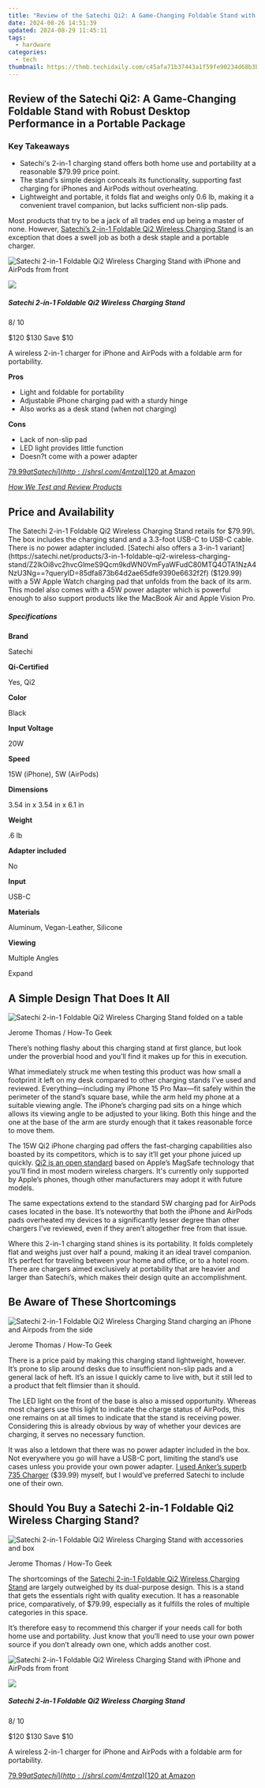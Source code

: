 ```yaml
---
title: "Review of the Satechi Qi2: A Game-Changing Foldable Stand with Robust Desktop Performance in a Portable Package"
date: 2024-08-26 14:51:39
updated: 2024-08-29 11:45:11
tags:
  - hardware
categories:
  - tech
thumbnail: https://thmb.techidaily.com/c45afa71b37443a1f59fe90234d68b3b0e50e4c51b39e47e7a2ccf645d397043.PNG
---
```


## Review of the Satechi Qi2: A Game-Changing Foldable Stand with Robust Desktop Performance in a Portable Package

### Key Takeaways

* Satechi's 2-in-1 charging stand offers both home use and portability at a reasonable $79.99 price point.
* The stand's simple design conceals its functionality, supporting fast charging for iPhones and AirPods without overheating.
* Lightweight and portable, it folds flat and weighs only 0.6 lb, making it a convenient travel companion, but lacks sufficient non-slip pads.

 Most products that try to be a jack of all trades end up being a master of none. However, [Satechi’s 2-in-1 Foldable Qi2 Wireless Charging Stand](https://satechi.net/products/2-in-1-foldable-qi2-wireless-charging-stand) is an exception that does a swell job as both a desk staple and a portable charger.

![Satechi 2-in-1 Foldable Qi2 Wireless Charging Stand with iPhone and AirPods from front](https://static1.howtogeekimages.com/wordpress/wp-content/uploads/2024/07/2-in-1-foldable-qi2-wireless-charging-stand-wireless-chargers-satechi-136236-png-2.jpeg) 

![](https://static1.howtogeekimages.com/wordpresshttps://static0.howtogeekimages.com/wordpress/wp-content/uploads/2024/01/htg-rec-2024-2000-1.png) 

#####  Satechi 2-in-1 Foldable Qi2 Wireless Charging Stand

8/ 10 

$120 $130 Save $10 

A wireless 2-in-1 charger for iPhone and AirPods with a foldable arm for portability.

**Pros** 
* Light and foldable for portability
* Adjustable iPhone charging pad with a sturdy hinge
* Also works as a desk stand (when not charging)

**Cons** 
* Lack of non-slip pad
* LED light provides little function
* Doesn?t come with a power adapter

[$79.99 at Satechi](http://shrsl.com/4mtzq) [$120 at Amazon](https://www.amazon.com/Satechi-Wireless-Charger-Magnetic-Foldable/dp/B0D283DDX4/ref=sr%5F1%5F5?crid=323KWXU5QYGWH&dib=eyJ2IjoiMSJ9.L3rwiR-dQ3zInf2EFH0z1OB0I0L5Od-StGMuB%5Fg9uIU6rGMXUj4PJsuj9FpfL4dG3pNdqUHae-l5tW2O8gUeJS5D8xSYnbSO6eZo2cuw8yo7SuRTiN%5FreZCGgR-trN40r-Xupyt40RxBG%5FWASl4Yq-sANMZNrvV5tME%5FlFZop%5FwdGn%5FlLeVThrqCjPPUG9MTa7HJlOHdqZmpf3xlafBSFfcbXahlF2UtRDLdH6cQ7EWGT6nV6%5FYtYVJymEmaDC1q2WzNy7PgRIORRv01t6PAQ1lv6lJ4VGcSlQ4GJRusLe4.LEzF0-72cwCCvZG7mQTCMP-H7KeIFg1laS1g5a6UDkI&dib%5Ftag=se&keywords=2-in-1%2Bfoldable%2Bqi2%2Bwireless%2Bcharging%2Bstand&qid=1721761083&sprefix=2-in-1%2Bfoldable%2Caps%2C114&sr=8-5&th=1&tag=hotoge-20&ascsubtag=UUhtgUeUpU2004350&asc%5Frefurl=https%3A%2F%2Fwww.howtogeek.com%2Fsatechi-2-in-1-foldable-qi2-wireless-charging-stand-review%2F&asc%5Fcampaign=Authority) 

[_How We Test and Review Products_](https://vp-tips.techidaily.com/swiftly-move-data-fast-and-reliable-methods-to-direct-files-onto-your-computer/)

##  Price and Availability

 The Satechi 2-in-1 Foldable Qi2 Wireless Charging Stand retails for $79.99\. The box includes the charging stand and a 3.3-foot USB-C to USB-C cable. There is no power adapter included. [Satechi also offers a 3-in-1 variant](https://satechi.net/products/3-in-1-foldable-qi2-wireless-charging-stand/Z2lkOi8vc2hvcGlmeS9Qcm9kdWN0VmFyaWFudC80MTQ4OTA1NzA4NzU3Ng==?queryID=85dfa873b64d2ae65dfe9390e6632f2f) ($129.99) with a 5W Apple Watch charging pad that unfolds from the back of its arm. This model also comes with a 45W power adapter which is powerful enough to also support products like the MacBook Air and Apple Vision Pro.

#####  Specifications

**Brand** 

 Satechi 

**Qi-Certified** 

 Yes, Qi2 

**Color** 

 Black 

**Input Voltage** 

 20W 

**Speed** 

 15W (iPhone), 5W (AirPods) 

**Dimensions** 

 3.54 in x 3.54 in x 6.1 in 

**Weight** 

 .6 lb 

**Adapter included** 

 No 

**Input** 

 USB-C 

**Materials** 

 Aluminum, Vegan-Leather, Silicone 

**Viewing** 

 Multiple Angles 

Expand 

##  A Simple Design That Does It All

![Satechi 2-in-1 Foldable Qi2 Wireless Charging Stand folded on a table](https://static1.howtogeekimages.com/wordpress/wp-content/uploads/wm/2024/07/53678323081_aa4a51c45f_o.jpg) 

Jerome Thomas / How-To Geek

 There’s nothing flashy about this charging stand at first glance, but look under the proverbial hood and you’ll find it makes up for this in execution.

 What immediately struck me when testing this product was how small a footprint it left on my desk compared to other charging stands I’ve used and reviewed. Everything—including my iPhone 15 Pro Max—fit safely within the perimeter of the stand’s square base, while the arm held my phone at a suitable viewing angle. The iPhone’s charging pad sits on a hinge which allows its viewing angle to be adjusted to your liking. Both this hinge and the one at the base of the arm are sturdy enough that it takes reasonable force to move them.

 The 15W Qi2 iPhone charging pad offers the fast-charging capabilities also boasted by its competitors, which is to say it’ll get your phone juiced up quickly. [Qi2 is an open standard](https://youtube-zero.techidaily.com/ed-fake-following-fiasco-avoiding-illusory-supporters-in-social-media-space/) based on Apple’s MagSafe technology that you’ll find in most modern wireless chargers. It's currently only supported by Apple’s phones, though other manufacturers may adopt it with future models.

 The same expectations extend to the standard 5W charging pad for AirPods cases located in the base. It’s noteworthy that both the iPhone and AirPods pads overheated my devices to a significantly lesser degree than other chargers I’ve reviewed, even if they aren’t altogether free from that issue.

 Where this 2-in-1 charging stand shines is its portability. It folds completely flat and weighs just over half a pound, making it an ideal travel companion. It’s perfect for traveling between your home and office, or to a hotel room. There are chargers aimed exclusively at portability that are heavier and larger than Satechi’s, which makes their design quite an accomplishment.

##  Be Aware of These Shortcomings

![Satechi 2-in-1 Foldable Qi2 Wireless Charging Stand charging an iPhone and Airpods from the side](https://static1.howtogeekimages.com/wordpress/wp-content/uploads/wm/2024/07/53677454192_b8994bf3a7_o.jpg) 

Jerome Thomas / How-To Geek

 There is a price paid by making this charging stand lightweight, however. It’s prone to slip around desks due to insufficient non-slip pads and a general lack of heft. It’s an issue I quickly came to live with, but it still led to a product that felt flimsier than it should.

 The LED light on the front of the base is also a missed opportunity. Whereas most chargers use this light to indicate the charge status of AirPods, this one remains on at all times to indicate that the stand is receiving power. Considering this is already obvious by way of whether your devices are charging, it serves no necessary function.

 It was also a letdown that there was no power adapter included in the box. Not everywhere you go will have a USB-C port, limiting the stand’s use cases unless you provide your own power adapter. [I used Anker’s superb 735 Charger](https://howto.techidaily.com/gmail-not-working-on-lava-blaze-2-5g-7-common-problems-and-fixes-drfone-by-drfone-fix-android-problems-fix-android-problems/) ($39.99) myself, but I would’ve preferred Satechi to include one of their own.

##  Should You Buy a Satechi 2-in-1 Foldable Qi2 Wireless Charging Stand?

![Satechi 2-in-1 Foldable Qi2 Wireless Charging Stand with accessories and box](https://static1.howtogeekimages.com/wordpress/wp-content/uploads/wm/2024/07/53677454147_9dc2702dc6_o.jpg) 

Jerome Thomas / How-To Geek

 The shortcomings of the [Satechi 2-in-1 Foldable Qi2 Wireless Charging Stand](http://satechi.net/products/2-in-1-foldable-qi2-wireless-charging-stand) are largely outweighed by its dual-purpose design. This is a stand that gets the essentials right with quality execution. It has a reasonable price, comparatively, of $79.99, especially as it fulfills the roles of multiple categories in this space.

 It’s therefore easy to recommend this charger if your needs call for both home use and portability. Just know that you’ll need to use your own power source if you don’t already own one, which adds another cost​​​​​​.

![Satechi 2-in-1 Foldable Qi2 Wireless Charging Stand with iPhone and AirPods from front](https://static1.howtogeekimages.com/wordpress/wp-content/uploads/2024/07/2-in-1-foldable-qi2-wireless-charging-stand-wireless-chargers-satechi-136236-png-2.jpeg) 

![](https://static1.howtogeekimages.com/wordpresshttps://static0.howtogeekimages.com/wordpress/wp-content/uploads/2024/01/htg-rec-2024-2000-1.png) 

#####  Satechi 2-in-1 Foldable Qi2 Wireless Charging Stand

8/ 10 

$120 $130 Save $10 

A wireless 2-in-1 charger for iPhone and AirPods with a foldable arm for portability.

[$79.99 at Satechi](http://shrsl.com/4mtzq) [$120 at Amazon](https://www.amazon.com/Satechi-Wireless-Charger-Magnetic-Foldable/dp/B0D283DDX4/ref=sr%5F1%5F5?crid=323KWXU5QYGWH&dib=eyJ2IjoiMSJ9.L3rwiR-dQ3zInf2EFH0z1OB0I0L5Od-StGMuB%5Fg9uIU6rGMXUj4PJsuj9FpfL4dG3pNdqUHae-l5tW2O8gUeJS5D8xSYnbSO6eZo2cuw8yo7SuRTiN%5FreZCGgR-trN40r-Xupyt40RxBG%5FWASl4Yq-sANMZNrvV5tME%5FlFZop%5FwdGn%5FlLeVThrqCjPPUG9MTa7HJlOHdqZmpf3xlafBSFfcbXahlF2UtRDLdH6cQ7EWGT6nV6%5FYtYVJymEmaDC1q2WzNy7PgRIORRv01t6PAQ1lv6lJ4VGcSlQ4GJRusLe4.LEzF0-72cwCCvZG7mQTCMP-H7KeIFg1laS1g5a6UDkI&dib%5Ftag=se&keywords=2-in-1%2Bfoldable%2Bqi2%2Bwireless%2Bcharging%2Bstand&qid=1721761083&sprefix=2-in-1%2Bfoldable%2Caps%2C114&sr=8-5&th=1&tag=hotoge-20&ascsubtag=UUhtgUeUpU2004350&asc%5Frefurl=https%3A%2F%2Fwww.howtogeek.com%2Fsatechi-2-in-1-foldable-qi2-wireless-charging-stand-review%2F&asc%5Fcampaign=Authority)

<ins class="adsbygoogle"
     style="display:block"
     data-ad-format="autorelaxed"
     data-ad-client="ca-pub-7571918770474297"
     data-ad-slot="1223367746"></ins>



<ins class="adsbygoogle"
     style="display:block"
     data-ad-client="ca-pub-7571918770474297"
     data-ad-slot="8358498916"
     data-ad-format="auto"
     data-full-width-responsive="true"></ins>
